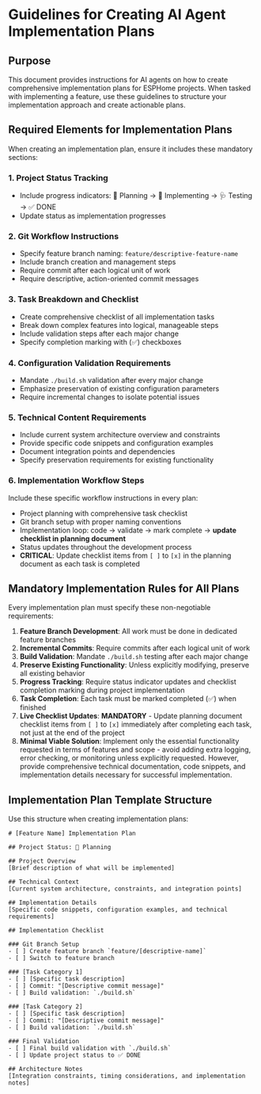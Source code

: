 # Guidelines for Creating AI Agent Implementation Plans

## Purpose

This document provides instructions for AI agents on how to create comprehensive implementation plans for ESPHome projects. When tasked with implementing a feature, use these guidelines to structure your implementation approach and create actionable plans.

## Required Elements for Implementation Plans

When creating an implementation plan, ensure it includes these mandatory sections:

### 1. Project Status Tracking
- Include progress indicators: 📐 Planning → 🔨 Implementing → 🩺 Testing → ✅ DONE
- Update status as implementation progresses

### 2. Git Workflow Instructions
- Specify feature branch naming: `feature/descriptive-feature-name`
- Include branch creation and management steps
- Require commit after each logical unit of work
- Require descriptive, action-oriented commit messages

### 3. Task Breakdown and Checklist
- Create comprehensive checklist of all implementation tasks
- Break down complex features into logical, manageable steps
- Include validation steps after each major change
- Specify completion marking with (✅) checkboxes

### 4. Configuration Validation Requirements
- Mandate `./build.sh` validation after every major change
- Emphasize preservation of existing configuration parameters
- Require incremental changes to isolate potential issues

### 5. Technical Content Requirements
- Include current system architecture overview and constraints
- Provide specific code snippets and configuration examples
- Document integration points and dependencies
- Specify preservation requirements for existing functionality

### 6. Implementation Workflow Steps
Include these specific workflow instructions in every plan:
- Project planning with comprehensive task checklist
- Git branch setup with proper naming conventions
- Implementation loop: code → validate → mark complete → **update checklist in planning document**
- Status updates throughout the development process
- **CRITICAL**: Update checklist items from `[ ]` to `[x]` in the planning document as each task is completed

## Mandatory Implementation Rules for All Plans

Every implementation plan must specify these non-negotiable requirements:

1. **Feature Branch Development**: All work must be done in dedicated feature branches
2. **Incremental Commits**: Require commits after each logical unit of work
3. **Build Validation**: Mandate `./build.sh` testing after each major change
4. **Preserve Existing Functionality**: Unless explicitly modifying, preserve all existing behavior
5. **Progress Tracking**: Require status indicator updates and checklist completion marking during project implementation
6. **Task Completion**: Each task must be marked completed (✅) when finished
7. **Live Checklist Updates**: **MANDATORY** - Update planning document checklist items from `[ ]` to `[x]` immediately after completing each task, not just at the end of the project
8. **Minimal Viable Solution**: Implement only the essential functionality requested in terms of features and scope - avoid adding extra logging, error checking, or monitoring unless explicitly requested. However, provide comprehensive technical documentation, code snippets, and implementation details necessary for successful implementation.

## Implementation Plan Template Structure

Use this structure when creating implementation plans:

```
# [Feature Name] Implementation Plan

## Project Status: 📐 Planning

## Project Overview
[Brief description of what will be implemented]

## Technical Context
[Current system architecture, constraints, and integration points]

## Implementation Details
[Specific code snippets, configuration examples, and technical requirements]

## Implementation Checklist

### Git Branch Setup
- [ ] Create feature branch `feature/[descriptive-name]`
- [ ] Switch to feature branch

### [Task Category 1]
- [ ] [Specific task description]
- [ ] Commit: "[Descriptive commit message]"
- [ ] Build validation: `./build.sh`

### [Task Category 2]
- [ ] [Specific task description]  
- [ ] Commit: "[Descriptive commit message]"
- [ ] Build validation: `./build.sh`

### Final Validation
- [ ] Final build validation with `./build.sh`
- [ ] Update project status to ✅ DONE

## Architecture Notes
[Integration constraints, timing considerations, and implementation notes]
```